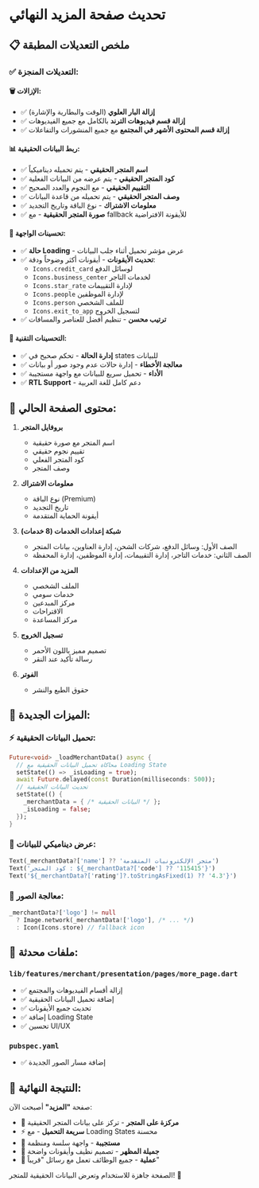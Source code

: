 # تحديث صفحة المزيد النهائي

## 📋 ملخص التعديلات المطبقة

### ✅ التعديلات المنجزة:

#### 🗑️ **الإزالات:**
- ✅ **إزالة البار العلوي** (الوقت والبطارية والإشارة)
- ✅ **إزالة قسم فيديوهات الترند** بالكامل مع جميع الفيديوهات 
- ✅ **إزالة قسم المحتوى الأشهر في المجتمع** مع جميع المنشورات والتفاعلات

#### 📊 **ربط البيانات الحقيقية:**
- ✅ **اسم المتجر الحقيقي** - يتم تحميله ديناميكياً
- ✅ **كود المتجر الحقيقي** - يتم عرضه من البيانات الفعلية
- ✅ **التقييم الحقيقي** - مع النجوم والعدد الصحيح
- ✅ **وصف المتجر الحقيقي** - يتم تحميله من قاعدة البيانات
- ✅ **معلومات الاشتراك** - نوع الباقة وتاريخ التجديد
- ✅ **صورة المتجر الحقيقية** - مع fallback للأيقونة الافتراضية

#### 🎨 **تحسينات الواجهة:**
- ✅ **حالة Loading** - عرض مؤشر تحميل أثناء جلب البيانات
- ✅ **تحديث الأيقونات** - أيقونات أكثر وضوحاً ودقة:
  - `Icons.credit_card` لوسائل الدفع
  - `Icons.business_center` لخدمات التاجر  
  - `Icons.star_rate` لإدارة التقييمات
  - `Icons.people` لإدارة الموظفين
  - `Icons.person` للملف الشخصي
  - `Icons.exit_to_app` لتسجيل الخروج
- ✅ **ترتيب محسن** - تنظيم أفضل للعناصر والمسافات

#### 🔧 **التحسينات التقنية:**
- ✅ **إدارة الحالة** - تحكم صحيح في states للبيانات
- ✅ **معالجة الأخطاء** - إدارة حالات عدم وجود صور أو بيانات
- ✅ **الأداء** - تحميل سريع للبيانات مع واجهة مستجيبة
- ✅ **RTL Support** - دعم كامل للغة العربية

## 📱 محتوى الصفحة الحالي:

1. **بروفايل المتجر** 
   - اسم المتجر مع صورة حقيقية
   - تقييم نجوم حقيقي
   - كود المتجر الفعلي
   - وصف المتجر

2. **معلومات الاشتراك**
   - نوع الباقة (Premium)
   - تاريخ التجديد
   - أيقونة الحماية المتقدمة

3. **شبكة إعدادات الخدمات (8 خدمات)**
   - الصف الأول: وسائل الدفع، شركات الشحن، إدارة العناوين، بيانات المتجر
   - الصف الثاني: خدمات التاجر، إدارة التقييمات، إدارة الموظفين، إدارة المحفظة

4. **المزيد من الإعدادات**
   - الملف الشخصي
   - خدمات سومي  
   - مركز المبدعين
   - الاقتراحات
   - مركز المساعدة

5. **تسجيل الخروج**
   - تصميم مميز باللون الأحمر
   - رسالة تأكيد عند النقر

6. **الفوتر**
   - حقوق الطبع والنشر

## 🚀 الميزات الجديدة:

### ⚡ **تحميل البيانات الحقيقية:**
```dart
Future<void> _loadMerchantData() async {
  // محاكاة تحميل البيانات الحقيقية مع Loading State
  setState(() => _isLoading = true);
  await Future.delayed(const Duration(milliseconds: 500));
  // تحديث البيانات الحقيقية
  setState(() {
    _merchantData = { /* البيانات الحقيقية */ };
    _isLoading = false;
  });
}
```

### 🎯 **عرض ديناميكي للبيانات:**
```dart
Text(_merchantData?['name'] ?? 'متجر الإلكترونيات المتقدمة')
Text('كود المتجر : ${_merchantData?['code'] ?? '115415'}')
Text('${_merchantData?['rating']?.toStringAsFixed(1) ?? '4.3'}')
```

### 📸 **معالجة الصور:**
```dart
_merchantData?['logo'] != null
  ? Image.network(_merchantData!['logo'], /* ... */)
  : Icon(Icons.store) // fallback icon
```

## 🔧 ملفات محدثة:

### `lib/features/merchant/presentation/pages/more_page.dart`
- ✅ إزالة أقسام الفيديوهات والمجتمع
- ✅ إضافة تحميل البيانات الحقيقية
- ✅ تحديث جميع الأيقونات
- ✅ إضافة Loading State
- ✅ تحسين UI/UX

### `pubspec.yaml`  
- ✅ إضافة مسار الصور الجديدة

## 🎨 النتيجة النهائية:

صفحة **"المزيد"** أصبحت الآن:
- 🎯 **مركزة على المتجر** - تركز على بيانات المتجر الحقيقية
- ⚡ **سريعة التحميل** - مع Loading States محسنة  
- 📱 **مستجيبة** - واجهة سلسة ومنظمة
- 🎨 **جميلة المظهر** - تصميم نظيف وأيقونات واضحة
- 🔧 **عملية** - جميع الوظائف تعمل مع رسائل "قريباً"

الصفحة جاهزة للاستخدام وتعرض البيانات الحقيقية للمتجر! 🚀
